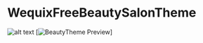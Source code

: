 # WequixFreeBeautySalonTheme
![alt text](https://wequix.com/beautyTheme/pic/f1595442810.jpg)
[![BeautyTheme Preview](https://wequix.com/beautyTheme/pic/f1595442810.jpg)]
